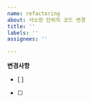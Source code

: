```yaml
---
name: refactoring
about: 사소한 단위의 코드 변경
title: ''
labels: ''
assignees: ''

---
```


**변경사항**
- [ ]
- [ ]
